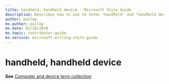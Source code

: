 ```yaml
---
title: handheld, handheld device - Microsoft Style Guide
description: Describes how to use te terms "handheld" and "handheld device" in Microsoft content.
author: pallep
ms.author: pallep
ms.date: 02/28/2019
ms.topic: contributor-guide
ms.service: microsoft-writing-style-guide
---
```


# handheld, handheld device

**See** [Computer and device term collection](~/a-z-word-list-term-collections/term-collections/computer-device-terms.md)
